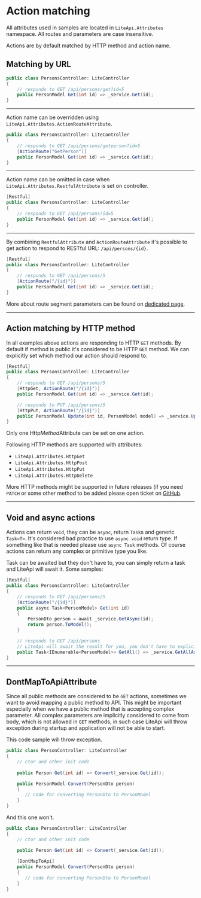 ﻿---
Author: stanac
CreatedDate: 2017-04-15
Title: Action matching
RenderTitle: false
IsHtml: false
Id: action-matching
ParentPageId: controller-and-action-matching
---

# Action matching


<div class="alert alert-info">
All attributes used in samples are located in <code>LiteApi.Attributes</code> namespace. All routes and parameters are case insensitive.
</div>

Actions are by default matched by HTTP method and action name.

## Matching by URL

```csharp
public class PersonsController: LiteController
{
    // responds to GET /api/persons/get?id=5
    public PersonModel Get(int id) => _service.Get(id);
}
```
---

Action name can be overridden using `LiteApi.Attributes.ActionRouteAttribute`.

```csharp
public class PersonsController: LiteController
{
    // responds to GET /api/persons/getperson?id=5
    [ActionRoute("GetPerson")]
    public PersonModel Get(int id) => _service.Get(id);
}
```

---

Action name can be omitted in case when `LiteApi.Attributes.RestfulAttribute` is set on controller.

```csharp
[Restful]
public class PersonsController: LiteController
{
    // responds to GET /api/persons?id=5
    public PersonModel Get(int id) => _service.Get(id);
}
```

---

By combining `RestfulAttribute` and `ActionRouteAttribute` it's possible to get action to respond to RESTful URL: `/api/persons/{id}`.

```csharp
[Restful]
public class PersonsController: LiteController
{
    // responds to GET /api/persons/5
    [ActionRoute("/{id}")]
    public PersonModel Get(int id) => _service.Get(id);
}
```

More about route segment parameters can be found on [dedicated page](/docs/parameter-retrieving-from-route-segment).

---

## Action matching by HTTP method

In all examples above actions are responding to HTTP `GET` methods. By default if method is public it's 
considered to be HTTP `GET` method. We can explicitly set which method our action should respond to.

```csharp
[Restful]
public class PersonsController: LiteController
{
    // responds to GET /api/persons/5
    [HttpGet, ActionRoute("/{id}")]
    public PersonModel Get(int id) => _service.Get(id);

    // responds to PUT /api/persons/5
    [HttpPut, ActionRoute("/{id}")]
    public PersonModel Update(int id, PersonModel model) => _service.Update(id, model);
}
```

Only one Http<em>Method</em>Attribute can be set on one action.

Following HTTP methods are supported with attributes:
- `LiteApi.Attributes.HttpGet`
- `LiteApi.Attributes.HttpPost`
- `LiteApi.Attributes.HttpPut`
- `LiteApi.Attributes.HttpDelete`

More HTTP methods might be supported in future releases (if you need `PATCH` or some other method to be 
added please open ticket on [GitHub](https://github.com/stanac/shutdown/issues/new).

---

## Void and async actions

Actions can return `void`, they can be `async`, return `Task`s and generic `Task<T>`. It's considered bad practice to use
`async void` return type. If something like that is needed please use `async Task` methods. Of course
actions can return any complex or primitive type you like.


Task can be awaited but they don't have to, you can simply return a task and LiteApi will await it. Some samples:

```csharp
[Restful]
public class PersonsController: LiteController
{
    // responds to GET /api/persons/5
    [ActionRoute("/{id}")]
    public async Task<PersonModel> Get(int id)
    {
        PersonDto person = await _service.GetAsync(id);
        return person.ToModel();
    }

    // responds to GET /api/persons
    // LiteApi will await the result for you, you don't have to explicitly await the task
    public Task<IEnumerable<PersonModel>> GetAll() => _service.GetAllAsModelsAsync();
}
```

---

## DontMapToApiAttribute

Since all public methods are considered to be `GET` actions, sometimes we want to avoid mapping a
public method to API. This might be important especially when we have a public method that is 
accepting complex parameter. All complex parameters are implicitly considered to come from body, which is
not allowed in `GET` methods, in such case LiteApi will throw exception during startup and application will
not be able to start.

This code sample will throw exception.

```csharp
public class PersonController: LiteController
{
    // ctor and other init code
    
    public Person Get(int id) => Convert(_service.Get(id));

    public PersonModel Convert(PersonDto person)
    {
       // code for converting PersonDto to PersonModel
    }
}
```

And this one won't.

```csharp
public class PersonController: LiteController
{
    // ctor and other init code
    
    public Person Get(int id) => Convert(_service.Get(id));

    [DontMapToApi]
    public PersonModel Convert(PersonDto person)
    {
       // code for converting PersonDto to PersonModel
    }
}
```